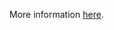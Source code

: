 More information [here](https://docs.bridgecrew.io/docs/ensure-redshift-is-not-deployed-outside-of-a-vpc).
